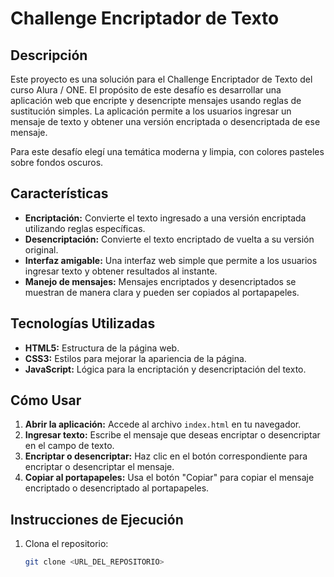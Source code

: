 # Challenge Encriptador de Texto

## Descripción

Este proyecto es una solución para el Challenge Encriptador de Texto del curso Alura / ONE. El propósito de este desafío es desarrollar una aplicación web que encripte y desencripte mensajes usando reglas de sustitución simples. La aplicación permite a los usuarios ingresar un mensaje de texto y obtener una versión encriptada o desencriptada de ese mensaje. 

Para este desafío elegí una temática moderna y limpia, con colores pasteles sobre fondos oscuros. 

## Características

- **Encriptación:** Convierte el texto ingresado a una versión encriptada utilizando reglas específicas.
- **Desencriptación:** Convierte el texto encriptado de vuelta a su versión original.
- **Interfaz amigable:** Una interfaz web simple que permite a los usuarios ingresar texto y obtener resultados al instante.
- **Manejo de mensajes:** Mensajes encriptados y desencriptados se muestran de manera clara y pueden ser copiados al portapapeles.

## Tecnologías Utilizadas

- **HTML5:** Estructura de la página web.
- **CSS3:** Estilos para mejorar la apariencia de la página.
- **JavaScript:** Lógica para la encriptación y desencriptación del texto.

## Cómo Usar

1. **Abrir la aplicación:** Accede al archivo `index.html` en tu navegador.
2. **Ingresar texto:** Escribe el mensaje que deseas encriptar o desencriptar en el campo de texto.
3. **Encriptar o desencriptar:** Haz clic en el botón correspondiente para encriptar o desencriptar el mensaje.
4. **Copiar al portapapeles:** Usa el botón "Copiar" para copiar el mensaje encriptado o desencriptado al portapapeles.

## Instrucciones de Ejecución

1. Clona el repositorio:

   ```bash
   git clone <URL_DEL_REPOSITORIO>
